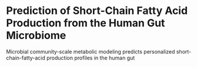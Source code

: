 # Prediction of Short-Chain Fatty Acid Production from the Human Gut Microbiome
Microbial community-scale metabolic modeling predicts personalized short-chain-fatty-acid production profiles in the human gut
